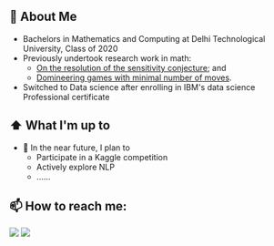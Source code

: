 ## :book: About Me
- Bachelors in Mathematics and Computing at Delhi Technological University, Class of 2020
- Previously undertook research work in math: 
  * [On the resolution of the sensitivity conjecture](https://www.ams.org/journals/bull/2020-57-04/S0273-0979-2020-01697-6/); and 
  * [Domineering games with minimal number of moves](https://arxiv.org/abs/2005.02796).
- Switched to Data science after enrolling in IBM's data science Professional certificate

## ⬆️ What I'm up to
- 🔖 In the near future, I plan to
  - Participate in a Kaggle competition
  - Actively explore NLP
  - ......

## 📫 How to reach me:
[<img src="https://img.icons8.com/fluent/48/000000/linkedin.png"/>](https://linkedin.com/in/rohan-k27199) [<img src="https://img.icons8.com/windows/46/000000/kaggle.png"/>](https://www.kaggle.com/rohankarthik)

<!---
RohanKarthikeyan/RohanKarthikeyan is a ✨ special ✨ repository because its `README.md` (this file) appears on your GitHub profile.
You can click the Preview link to take a look at your changes.
--->
